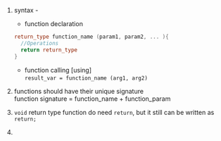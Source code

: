 1. syntax -

    - function declaration
    ```cpp
    return_type function_name (param1, param2, ... ){
      //Operations
      return return_type
    }
    ```
    - function calling [using]\
    `result_var = function_name (arg1, arg2)`
2. functions should have their unique signature\
function signature = function_name + function_param

3. `void` return type function do need `return`, but it still can be written as `return;`

4. 